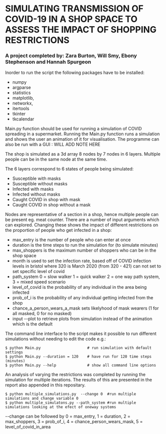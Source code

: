 # SIMULATING TRANSMISSION OF COVID-19 IN A SHOP SPACE TO ASSESS THE IMPACT OF SHOPPING RESTRICTIONS
### A project completed by: Zara Burton, Will Smy, Ebony Stephenson and Hannah Spurgeon

Inorder to run the script the following packages have to be installed: 
- numpy
- argparse
- statistics 
- matplotlib, 
- networkx, 
- itertools
- tkinter
- tkcalendar


Main.py function should be used for running a simulation of COVID spreading in a supermarket.
Running the Main.py function runs a simulation and shows the user an animation of it for visualisation. 
The programme can also be run with a GUI : WILL ADD NOTE HERE 

The shop is simulated as a 3d array 8 nodes by 7 nodes in 6 layers. 
Multiple people can be in the same node at the same time.

The 6 layers correspond to 6 states of people being simulated:
- Susceptible with masks
- Susceptible without masks 
- Infected with masks 
- Infected without masks 
- Caught COVID in shop with mask 
- Caught COVID in shop without a mask

Nodes are representative of a section in a shop, hence multiple people can be present eg. meat counter.
There are a number of input arguments which can explored.
Changing these shows the impact of different restrictions on the proportion of people who get infected in a shop:
 - max_entry is the number of people who can enter at once
 - duration is the time steps to run the simulation for (to simulate minutes)
 - max_shoppers is the maximum number of shoppers who can be in the shop space
 - month is used to set the infection rate, based off of COVID infection levels
in bristol where 320 is March 2020 (from 320 - 421) can not set to set specific level of covid
 - path_system 0 = slow walker 1 = quick walker 2 = one way path system, 3 = mixed speed scenario
 - level_of_covid is the probability of any individual in the area being infected 
 - prob_of_i is the probability of any individual getting infected from the shop
 - chance_a_person_wears_a_mask sets likelyhood of mask wearers (1 for all masked, 0 for no masked)
 - input --plot to retrieve plots from simulation instead of the animation which is the default
 
 
 The command line interface to the script makes it possible to run different
simulations without needing to edit the code e.g.:

    $ python Main.py                     # run simulation with default settings
    $ python Main.py --duration = 120    # have run for 120 time steps (minutes)
    $ python Main.py --help              # show all command line options

An analysis of varying the restrictions was completed by running the simulation for multiple iterations.
The results of this are presented in the report also appended in this repositary.

    $ python multiple_simulations.py  --change 0  #run multiple simulations and change variable 0
    $ python multiple_simulatons.py --path_system #run multiple simulations looking at the efect of oneway systems
    
--change can be followed by 0 = max_entry, 1 = duration, 2 = max_shoppers, 3 = prob_of_i, 4 = chance_person_wears_mask, 5 = level_of_covid_in_area
